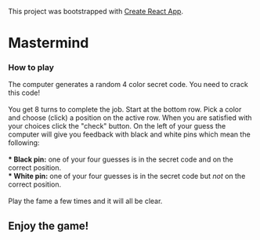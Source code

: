 This project was bootstrapped with [Create React App](https://github.com/facebook/create-react-app).

<h1>Mastermind</h1>
<h3>How to play</h3>
<article>
The computer generates a random 4 color secret code. You need to crack this code! <br/><br/>
You get 8 turns to complete the job. Start at the bottom row. Pick a color and choose (click) a position on the active row. When you are satisfied with your choices click the "check" button. On the left of your guess the computer will give you feedback with black and white pins which mean the following: <br/></br>
<b>* Black pin:</b> one of your four guesses is in the secret code and on the correct position. <br/>
<b>* White pin:</b> one of your four guesses is in the secret code but <i>not</i> on the correct position. <br/></br>
Play the fame a few times and it will all be clear.
</article>
<h2>Enjoy the game!</h2>
